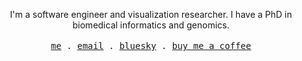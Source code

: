 <p align="center">
  <span>I'm a software engineer and visualization researcher. I have a PhD in biomedical informatics and genomics.</span>
  <br>
  <br>
  <samp>
    <a href="https://manzt.sh">me</a> .
    <a href="mailto:trevor.j.manz@gmail.com">email</a> .
    <a href="https://bsky.app/profile/manzt.sh">bluesky</a> .
    <a href="https://www.buymeacoffee.com/manzt">buy me a coffee</a>
  </samp>
</p>

